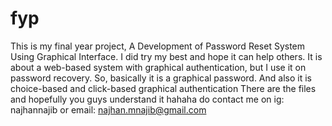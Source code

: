 # fyp
 This is my final year project, A Development of Password Reset System Using Graphical Interface. I did try my best and hope it can help others. It is about a web-based system with graphical authentication, but I use it on password recovery. So, basically it is a graphical password. And also it is choice-based and click-based graphical authentication  There are the files and hopefully you guys understand it hahaha do contact me on ig: najhannajib or email: najhan.mnajib@gmail.com
